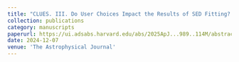 ```yaml
---
title: "CLUES. III. Do User Choices Impact the Results of SED Fitting? Tests of Off-the-shelf Stellar Population and Dust Extinction Models in the CLUES Sample"
collection: publications
category: manuscripts
paperurl: https://ui.adsabs.harvard.edu/abs/2025ApJ...989..114M/abstract
date: 2024-12-07
venue: 'The Astrophysical Journal'
---
```

